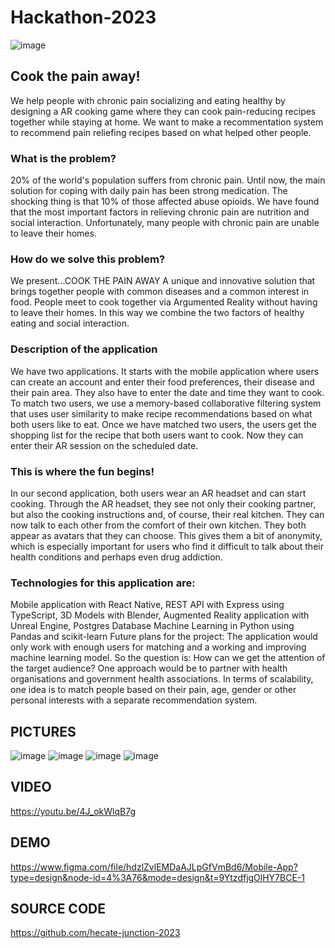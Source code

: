 # Hackathon-2023
![image](https://github.com/user-attachments/assets/a49f895b-80b5-4822-af4f-b1f3a14027ac)



## Cook the pain away!

We help people with chronic pain socializing and eating healthy by designing a AR cooking game where they can cook pain-reducing recipes together while staying at home. We want to make a recommentation system to recommend pain reliefing recipes based on what helped other people.

### What is the problem?
20% of the world's population suffers from chronic pain.
Until now, the main solution for coping with daily pain has been strong medication.
The shocking thing is that 10% of those affected abuse opioids.
We have found that the most important factors in relieving chronic pain are nutrition and social interaction.
Unfortunately, many people with chronic pain are unable to leave their homes.

### How do we solve this problem?
We present...COOK THE PAIN AWAY
A unique and innovative solution that brings together people with common diseases and a common interest in food.
People meet to cook together via Argumented Reality without having to leave their homes. In this way we combine the two factors of healthy eating and social interaction.

### Description of the application
We have two applications.
It starts with the mobile application where users can create an account and enter their food preferences, their disease and their pain area. They also have to enter the date and time they want to cook.
To match two users, we use a memory-based collaborative filtering system that uses user similarity to make recipe recommendations based on what both users like to eat.
Once we have matched two users, the users get the shopping list for the recipe that both users want to cook. Now they can enter their AR session on the scheduled date.

### This is where the fun begins!
In our second application, both users wear an AR headset and can start cooking. Through the AR headset, they see not only their cooking partner, but also the cooking instructions and, of course, their real kitchen. They can now talk to each other from the comfort of their own kitchen. They both appear as avatars that they can choose. This gives them a bit of anonymity, which is especially important for users who find it difficult to talk about their health conditions and perhaps even drug addiction.

### Technologies for this application are:

Mobile application with React Native,
REST API with Express using TypeScript,
3D Models with Blender,
Augmented Reality application with Unreal Engine,
Postgres Database
Machine Learning in Python using Pandas and scikit-learn
Future plans for the project:
The application would only work with enough users for matching and a working and improving machine learning model.
So the question is: How can we get the attention of the target audience?
One approach would be to partner with health organisations and government health associations.
In terms of scalability, one idea is to match people based on their pain, age, gender or other personal interests with a separate recommendation system.

## PICTURES

![image](https://github.com/user-attachments/assets/fe42d670-8864-43a5-bebf-a4f246e9b3f9)
![image](https://github.com/user-attachments/assets/cd9d8b0a-e43c-4781-92b8-d74db373479a)
![image](https://github.com/user-attachments/assets/a23a5ff6-dc2c-4fab-9bb2-a5fed8590f6b)
![image](https://github.com/user-attachments/assets/9ca8e547-a3ef-41f9-8527-9be562a869dd)


## VIDEO
https://youtu.be/4J_okWlqB7g

## DEMO
https://www.figma.com/file/hdzlZvlEMDaAJLpGfVmBd6/Mobile-App?type=design&node-id=4%3A76&mode=design&t=9YtzdfjgOlHY7BCE-1

## SOURCE CODE
https://github.com/hecate-junction-2023
